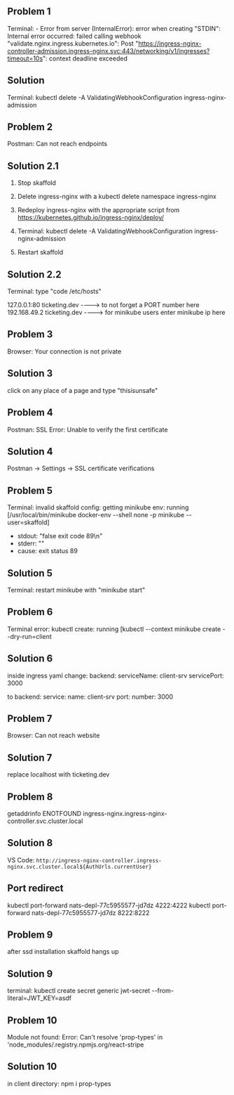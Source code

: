 ## Problem 1

Terminal: - Error from server (InternalError): error when creating "STDIN": Internal error occurred: failed calling webhook "validate.nginx.ingress.kubernetes.io": Post "https://ingress-nginx-controller-admission.ingress-nginx.svc:443/networking/v1/ingresses?timeout=10s": context deadline exceeded

## Solution

Terminal: kubectl delete -A ValidatingWebhookConfiguration ingress-nginx-admission

## Problem 2

Postman: Can not reach endpoints

## Solution 2.1

1. Stop skaffold

2. Delete ingress-nginx with a kubectl delete namespace ingress-nginx

3. Redeploy ingress-nginx with the appropriate script from https://kubernetes.github.io/ingress-nginx/deploy/

4. Terminal: kubectl delete -A ValidatingWebhookConfiguration ingress-nginx-admission

5. Restart skaffold

## Solution 2.2

Terminal: type "code /etc/hosts"

127.0.0.1:80 ticketing.dev ----> to not forget a PORT number here
192.168.49.2 ticketing.dev ----> for minikube users enter minikube ip here

## Problem 3

Browser: Your connection is not private

## Solution 3

click on any place of a page and type "thisisunsafe"

## Problem 4

Postman: SSL Error: Unable to verify the first certificate

## Solution 4

Postman -> Settings -> SSL certificate verifications

## Problem 5

Terminal: invalid skaffold config: getting minikube env: running [/usr/local/bin/minikube docker-env --shell none -p minikube --user=skaffold]

- stdout: "false exit code 89\n"
- stderr: ""
- cause: exit status 89

## Solution 5

Terminal: restart minikube with "minikube start"

## Problem 6

Terminal error: kubectl create: running [kubectl --context minikube create --dry-run=client

## Solution 6

inside ingress yaml change:
backend:
serviceName: client-srv
servicePort: 3000

to
backend:
service:
name: client-srv
port:
number: 3000

## Problem 7

Browser: Can not reach website

## Solution 7

replace localhost with ticketing.dev

## Problem 8

getaddrinfo ENOTFOUND ingress-nginx.ingress-nginx-controller.svc.cluster.local

## Solution 8

VS Code: `http://ingress-nginx-controller.ingress-nginx.svc.cluster.local${AuthUrls.currentUser}`

## Port redirect

kubectl port-forward nats-depl-77c5955577-jd7dz 4222:4222
kubectl port-forward nats-depl-77c5955577-jd7dz 8222:8222

## Problem 9

after ssd installation skaffold hangs up

## Solution 9

terminal: kubectl create secret generic jwt-secret --from-literal=JWT_KEY=asdf

## Problem 10

Module not found: Error: Can't resolve 'prop-types' in 'node_modules/.registry.npmjs.org/react-stripe

## Solution 10

in client directory: npm i prop-types
